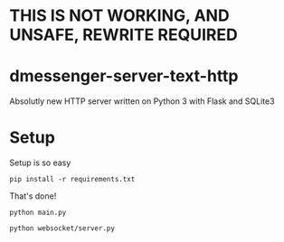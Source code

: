 # THIS IS NOT WORKING, AND UNSAFE, REWRITE REQUIRED
# dmessenger-server-text-http
Absolutly new HTTP server written on Python 3 with Flask and SQLite3

# Setup
Setup is so easy

``pip install -r requirements.txt``

That's done!

``python main.py``

``python websocket/server.py``
